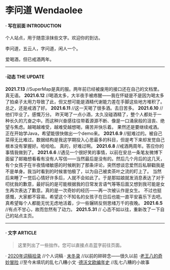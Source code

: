 # 李问道 Wendaolee

#### · 写在前面 INTRODUCTION
个人站点，用于随意涂抹些文字。欢迎你的到访。

李问道，五云人，字问道，闲人一个。

爱喝酒，但已戒酒两年。

***
#### ·动态 THE UPDATE

**2021.7.13** //SuperMap是真的服。两年前已经被废用的接口还在自己的文档里。真无语。
**2021.6.12**  //喝酒太多，大半夜手被疼醒——我在怀疑是不是因为喝太多了拍桌子太用力导致了此，但又想可能是酒精代谢能力差在手脚这些地方堆积了。
  总之，还是戒酒了好。
**2021.6.11**  //这一天喝了很多酒。去日苦多。
**2021.6.10** //他们毕业了。感慨万分。
   昨天喝了一点小酒，太久没碰酒精了，整个人都处于一种长久的亢奋之中。而这种兴奋感往往带着源源不断、像是一口涌泉般的沮丧、绝望与焦虑。越喝越难受，越难受越想喝，痛苦并快乐着。
   果然还是要继续戒酒。
   正在开始学Java，希望能很快做出一个demo来。
**2021.6.9**  //挺难过的。被自己菜得无比难过。数据结构是我这学期投入心思最多的科目，但是考下来却发觉自己根本没有掌握好。哈哈哈。
        真的，好难过啊。
**2021.6.8**  //戒酒两周年。答应你的事情我做到了。
**2021.6.6**  //遇见一个很好笑的事情，以前在安总一条笔友微博下面留了邮箱想看看有没有人写信——当然最后是没有的。然后几个月后的这几天，有个女孩子在半夜情绪敏感的时候刷到了那条评论，突然想谈恋爱然后私聊戳我是不是单身。我当时看到的时候害怕极了，以为自己被卖茶叶之流的盯上了。
         当然后来睡了一觉后心情好许多后，人就不会如此了。于是那姑娘就发消息表达了对于叨扰我的歉意，最好玩的是可能根据我的日常发言语气等等后面又想到我可能是女生再次表达了歉意。真的是一次奇妙的经历——再一次被认作是女生。
        不过也挺感慨，大家都不容易。希望这个不知名的女孩子在日后也能一直平安喜乐下去吧。真希望每个人都能无忧无虑地活着，少一些辗转反侧思绪万千的夜晚。
**2021.6.5**   //有点不甘心，故而忽然有了动力。
**2021.5.31** // 心态不如以往，重新改了一下自己的站点主页。

***

#### · 文字 ARTICLE

> 这里列出了一些拙作。您可以直接点击蓝字前往页面。

· [2020年词稿拾录](./Documents/2020/2020词稿拾录.html)  //个人词稿
· [末冬录](./Documents/2019/末冬录.html) //以前的碎碎念——很久以前
·[老王八的奇妙冒险](./Documents/2019/laowangba.html)  //至今未填坑的乱七八糟小文
·[德沃文欧编年史](./Documents/2020/dragon.html)  //乱七八糟的小故事


